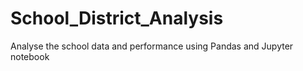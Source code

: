 # School_District_Analysis
Analyse the school data and performance using Pandas and Jupyter notebook
